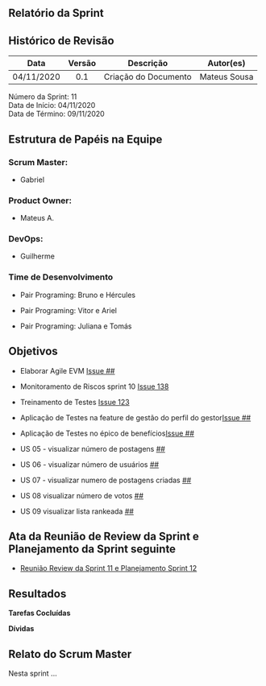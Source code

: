 
## Relatório da Sprint

## Histórico de Revisão

|   Data   |  Versão  |        Descrição       |          Autor(es)          |
|:--------:|:--------:|:----------------------:|:---------------------------:|
|04/11/2020|   0.1    | Criação do Documento        |   Mateus Sousa   |

Número da Sprint: 11 <br>
Data de Início:  04/11/2020 <br>
Data de Término: 09/11/2020 <br>

## Estrutura de Papéis na Equipe

### Scrum Master:
- Gabriel

### Product Owner:
- Mateus A.

### DevOps:
- Guilherme


### Time de Desenvolvimento

- Pair Programing: Bruno e Hércules
  

- Pair Programing: Vitor e Ariel
  

- Pair Programing: Juliana e Tomás


## Objetivos

- Elaborar Agile EVM [Issue ##](https://github.com/fga-eps-mds/2020.1-Grupo6/issues/)
- Monitoramento de Riscos sprint 10 [Issue 138](https://github.com/fga-eps-mds/2020.1-Grupo6/issues/138)

- Treinamento de Testes [Issue 123](https://github.com/fga-eps-mds/2020.1-Grupo6/issues/123)

- Aplicação de Testes na feature de gestão do perfil do gestor[Issue ##]()
- Aplicação de Testes no épico de benefícios[Issue ##]()

- US 05 - visualizar número de postagens [##](https://github.com/fga-eps-mds/2020.1-Grupo6/issues/)
- US 06 - visualizar número de usuários [##](https://github.com/fga-eps-mds/2020.1-Grupo6/issues/)
- US 07 - visualizar numero de postagens criadas [##](https://github.com/fga-eps-mds/2020.1-Grupo6/issues/)
- US 08 visualizar número de votos [##](https://github.com/fga-eps-mds/2020.1-Grupo6/issues/)
- US 09 visualizar lista rankeada [##](https://github.com/fga-eps-mds/2020.1-Grupo6/issues/)

## Ata da Reunião de Review da Sprint e Planejamento da Sprint seguinte

- [Reunião Review da Sprint 11 e Planejamento Sprint 12](https://github.com/fga-eps-mds/2020.1-Grupo6/issues/)


## Resultados

**Tarefas Cocluídas** 



**Dívidas**


## Relato do Scrum Master

Nesta sprint ...